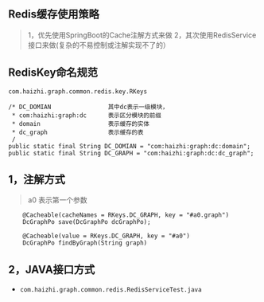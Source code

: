 ## Redis缓存使用策略
> 1，优先使用SpringBoot的Cache注解方式来做
2，其次使用RedisService接口来做(复杂的不易控制或注解实现不了的）

## RedisKey命名规范

```
com.haizhi.graph.common.redis.key.RKeys

/* DC_DOMIAN                其中dc表示一级模块，
 * com:haizhi:graph:dc      表示区分模块的前缀
 * domain                   表示缓存的实体  
 * dc_graph                 表示缓存的表                
 / 
public static final String DC_DOMIAN = "com:haizhi:graph:dc:domain";
public static final String DC_GRAPH = "com:haizhi:graph:dc:dc_graph";
```

## 1，注解方式

> a0 表示第一个参数 

```
    @Cacheable(cacheNames = RKeys.DC_GRAPH, key = "#a0.graph")
    DcGraphPo save(DcGraphPo dcGraphPo);
    
    @Cacheable(value = RKeys.DC_GRAPH, key = "#a0")
    DcGraphPo findByGraph(String graph)
```

## 2，JAVA接口方式

- `com.haizhi.graph.common.redis.RedisServiceTest.java`
